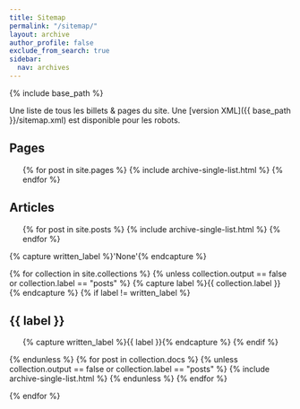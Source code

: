 ```yaml
---
title: Sitemap
permalink: "/sitemap/"
layout: archive
author_profile: false
exclude_from_search: true
sidebar:
  nav: archives
---
```


{% include base_path %}

Une liste de tous les billets & pages du site. Une [version XML]({{ base_path }}/sitemap.xml) est disponible pour les robots.

<h2>Pages</h2>
<ul>
{% for post in site.pages %}
  {% include archive-single-list.html %}
{% endfor %}
</ul>

<h2>Articles</h2>
<ul>
{% for post in site.posts %}
  {% include archive-single-list.html %}
{% endfor %}
</ul>
{% capture written_label %}'None'{% endcapture %}

{% for collection in site.collections %}
{% unless collection.output == false or collection.label == "posts" %}
  {% capture label %}{{ collection.label }}{% endcapture %}
  {% if label != written_label %}
  <h2>{{ label }}</h2>
  <ul>
  {% capture written_label %}{{ label }}{% endcapture %}
  {% endif %}
  </ul>
{% endunless %}
{% for post in collection.docs %}
  {% unless collection.output == false or collection.label == "posts" %}
  {% include archive-single-list.html %}
  {% endunless %}
{% endfor %}

{% endfor %}
